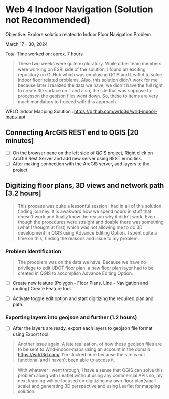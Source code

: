# Web 4 Indoor Navigation (Solution not Recommended)
Objective: Explore solution related to Indoor Floor Navigation Problem

March 17 - 30, 2024

Total Time worked on: aprox. 7 hours

> These two weeks were quite exploratory. While other team members were working on ESRI side of the solution, I found an exciting repository on GitHub which was employing QGIS and Leaflet to solce Indoor floor related problems. Also, this solution didn't work for me because later I realized the data we have, we didn't have the full right to create 3D surface on it and also, the site that was suppose to processon the geojson files went down. So, these to items are very much mandatory to froceed with this approach.

WRLD Indoor Mapping Solution : https://github.com/wrld3d/wrld-indoor-maps-api

## Connecting ArcGIS REST end to QGIS [20 minutes]
- [ ] On the browser pane on the left side of QGIS project, Right click on ArcGIS Rest Server and add new server using REST ennd link.
- [ ] After making connection with the ArcGIS server, add layers to the project.

## Digitizing floor plans, 3D views and network path [3.2 hours]
> This process was quite a lessonful session I had in all of this solution finding journey. It is awakward how we spend hours in stuff that doesn't work and finally know the reason why it didn't work. Even though the procedures were straight and doable there was something (what I thought at first) which was not allowing me to do 3D development in QGIS using Advance Editing Option. I spent quite a time on this, finding the reasons and issue to my problem.
### Problem Identification
> The prooblem was on the data we have. Because we have no privilege to edit UDOT floor plan, a new floor plan layer had to be created in QGIS to accomplish Advance Editing Option.
- [ ] Create new feature {Polygon - Floor Plans, Line - Navigation and routing} Create Feature tool. 
- [ ] Activate toggle edit option and start digitizing the required plan and path.


### Exporting layers into geojson and further (1.2 hours)
- [ ] After the layers are ready, export each layers to geojson file format using Export tool.
> Another issue again. A late realization, of how these geojson files are to be sent to Wrld-indoor-maps using an account in the domain https://wrld3d.com/, I'm stucked here because the site is not functional and I haven't been able to access it.


> With whatever I went through, I have a sense that QGIS can solve this problem along with Leaflet without using any commercial APIs so, my next learning will be focused on digitizing my own floor plan(small scale) and generating 3D perspective and using Leaflet for mapping solution. 


